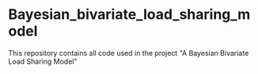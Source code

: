 # Bayesian_bivariate_load_sharing_model

This repository contains all code used in the project "A Bayesian Bivariate Load Sharing Model"
